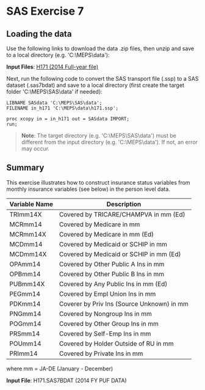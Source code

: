 # SAS Exercise 7

## Loading the data
Use the following links to download the data .zip files, then unzip and save to a local directory (e.g. 'C:\MEPS\data'):

<b>Input Files</b>:  [H171 (2014 Full-year file)](https://meps.ahrq.gov/mepsweb/data_files/pufs/h171ssp.zip)

Next, run the following code to convert the SAS transport file (.ssp) to a SAS dataset (.sas7bdat) and save to a local directory (first create the target folder 'C:\MEPS\SAS\data' if needed):
``` sas
LIBNAME SASdata 'C:\MEPS\SAS\data';
FILENAME in_h171 'C:\MEPS\data\h171.ssp';

proc xcopy in = in_h171 out = SASdata IMPORT;
run;
```
> <b>Note</b>: The target directory (e.g. 'C:\MEPS\SAS\data') must be different from the input directory (e.g. 'C:\MEPS\data'). If not, an error may occur.


## Summary
This exercise illustrates how to construct insurance status variables from monthly insurance variables (see below) in the person level data.

Variable Name | Description
--------------|------------
TRImm14X |  Covered by TRICARE/CHAMPVA in mm (Ed)
MCRmm14  |  Covered by Medicare in mm
MCRmm14X | Covered by Medicare in mm (Ed)
MCDmm14  |  Covered by Medicaid or SCHIP in mm            
MCDmm14X |  Covered by Medicaid or SCHIP in mm  (Ed)
OPAmm14  |  Covered by Other Public A Ins in mm
OPBmm14  |  Covered by Other Public B Ins in mm
PUBmm14X |  Covered by Any Public Ins in mm (Ed)
PEGmm14  |  Covered by Empl Union Ins in mm
PDKmm14  |  Coverer by Priv Ins (Source Unknown) in mm
PNGmm14  |  Covered by Nongroup Ins in mm
POGmm14  |  Covered by Other Group Ins in mm
PRSmm14  |  Covered by Self-Emp Ins in mm
POUmm14  |  Covered by Holder Outside of RU in mm
PRImm14  |  Covered by Private Ins in mm                       

where mm = JA-DE  (January - December)   

**Input File**:  H171.SAS7BDAT (2014 FY PUF DATA)
